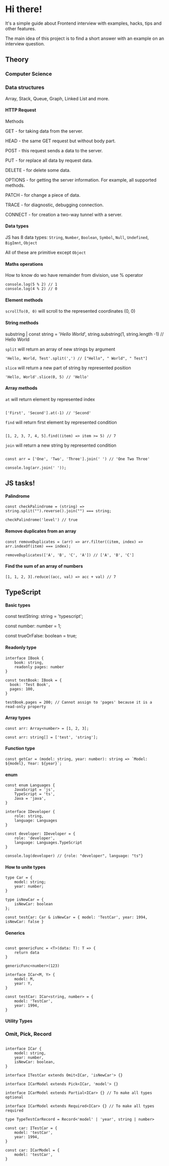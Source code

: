 # Hi there!

It's a simple guide about Frontend interview with examples, hacks, tips and other features.

The main idea of this project is to find a short answer with an example on an interview question.

## Theory

### Computer Science

### Data structures

Array, Stack, Queue, Graph, Linked List and more.

#### HTTP Request

Methods

GET - for taking data from the server.

HEAD - the same GET request but without body part.

POST - this request sends a data to the server.

PUT - for replace all data by request data.

DELETE - for delete some data.

OPTIONS - for getting the server information. For example, all supported methods.

PATCH - for change a piece of data.

TRACE - for diagnostic, debugging connection.

CONNECT - for creation a two-way tunnel with a server. 

#### Data types

JS has 8 data types: `String`, `Number`, `Boolean`, `Symbol`, `Null`, `Undefined`, `BigImnt`, `Object`

All of these are primitive except `Object`

#### Maths operations

How to know do wo have remainder from division, use % operator

```
console.log(5 % 2) // 1
console.log(4 % 2) // 0
```

#### Element methods

`scrollTo(0, 0)` will scroll to the represented coordinates (0, 0)

#### String methods

substring | const string = '_Hello World_', string.substring(1, string.length -1) // Hello World

`split` will return an array of new strings by argument

```
'Hello, World, Test'.split(',') // ["Hello", " World", " Test"]
```

`slice` will return a new part of string by represented position

```
'Hello, World'.slice(0, 5) // 'Hello'
```

#### Array methods

`at` will return element by represented index

```

['First', 'Second'].at(-1) // 'Second'

```

`find` will return first element by represented condition

```

[1, 2, 3, 7, 4, 5].find((item) => item >= 5) // 7

```

`join` will return a new string by represented condition

```

const arr = ['One', 'Two', 'Three'].join(' ') // 'One Two Three'

console.log(arr.join(' '));

```

## JS tasks!

#### Palindrome

```
const checkPalindrome = (string) => string.split("").reverse().join("") === string;

checkPalindrome('level') // true
```

#### Remove duplicates from an array

```
const removeDuplicates = (arr) => arr.filter((item, index) => arr.indexOf(item) === index);

removeDuplicates(['A', 'B', 'C', 'A']) // ['A', 'B', 'C']
```

#### Find the sum of an array of numbers

```
[1, 1, 2, 3].reduce((acc, val) => acc + val) // 7

```

## TypeScript

#### Basic types

const testString: string = 'typescript';

const number: number = 1;

const trueOrFalse: boolean = true;

#### Readonly type

```
interface IBook {
    book: string,
    readonly pages: number
}

const testBook: IBook = {
  book: 'Test Book',
  pages: 100,
}

testBook.pages = 200; // Cannot assign to 'pages' because it is a read-only property
```
#### Array types

```
const arr: Array<number> = [1, 2, 3];

const arr: string[] = ['test', 'string'];
```

#### Function type

```
const getCar = (model: string, year: number): string => `Model: ${model}, Year: ${year}`;
```

#### enum

```
const enum Languages {
    JavaScript = 'js',
    TypeScript = 'ts',
    Java = 'java',
}

interface IDeveloper {
    role: string,
    language: Languages
}

const developer: IDeveloper = {
    role: 'developer',
    language: Languages.TypeScript
}

console.log(developer) // {role: "developer", language: "ts"}

```

#### How to unite types

```
type Car = {
    model: string;
    year: number;
}

type isNewCar = {
    isNewCar: boolean
};

const testCar: Car & isNewCar = { model: 'TestCar', year: 1994, isNewCar: false }

```

#### Generics

```

const genericFunc = <T>(data: T): T => {
    return data
}

genericFunc<number>(123)

interface ICar<M, Y> {
    model: M,
    year: Y,
}

const testCar: ICar<string, number> = {
    model: 'TestCar',
    year: 1994,
}

```

#### Utility Types

### Omit, Pick, Record

```

interface ICar {
    model: string,
    year: number,
    isNewCar: boolean,
}

interface ITestCar extends Omit<ICar, 'isNewCar'> {}

interface ICarModel extends Pick<ICar, 'model'> {}

interface ICarModel extends Partial<ICar> {} // To make all types optional

interface ICarModel extends Required<ICar> {} // To make all types required

type TypeTestCarRecord = Record<'model' | 'year', string | number>

const car: ITestCar = {
    model: 'testCar',
    year: 1994,
}

const car: ICarModel = {
    model: 'testCar',
}

```

